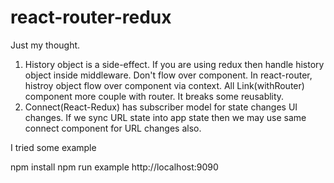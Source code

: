 # react-router-redux

Just my thought. 
1. History object is a side-effect. If you are using redux then handle history object inside middleware. Don't flow over component. In react-router, histroy object flow over component via context. All Link(withRouter) component more couple with router. It breaks some reusablity.  
2. Connect(React-Redux) has subscriber model for state changes UI changes. If we sync URL state into app state then we may use same connect component for URL changes also. 

I tried some example 

npm install
npm run example
http://localhost:9090

